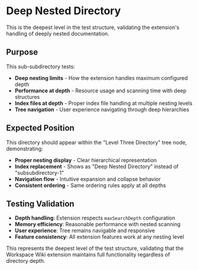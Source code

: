 # Deep Nested Directory

This is the deepest level in the test structure, validating the extension's handling of deeply nested documentation.

## Purpose

This sub-subdirectory tests:

- **Deep nesting limits** - How the extension handles maximum configured depth
- **Performance at depth** - Resource usage and scanning time with deep structures
- **Index files at depth** - Proper index file handling at multiple nesting levels
- **Tree navigation** - User experience navigating through deep hierarchies

## Expected Position

This directory should appear within the "Level Three Directory" tree node, demonstrating:

- **Proper nesting display** - Clear hierarchical representation
- **Index replacement** - Shows as "Deep Nested Directory" instead of "subsubdirectory-1"
- **Navigation flow** - Intuitive expansion and collapse behavior
- **Consistent ordering** - Same ordering rules apply at all depths

## Testing Validation

- **Depth handling**: Extension respects `maxSearchDepth` configuration
- **Memory efficiency**: Reasonable performance with nested scanning
- **User experience**: Tree remains navigable and responsive
- **Feature consistency**: All extension features work at any nesting level

This represents the deepest level of the test structure, validating that the Workspace Wiki extension maintains full functionality regardless of directory depth.

